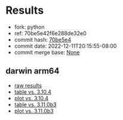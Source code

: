 # Results

- fork: python
- ref: 70be5e42f6e288de32e0
- commit hash: [70be5e4](https://github.com/python/cpython/commit/70be5e4)
- commit date: 2022-12-11T20:15:55-08:00
- commit merge base: [None](https://github.com/python/cpython/commit/None)

## darwin arm64

- [raw results](bm-20221211-darwin-arm64-python-70be5e42f6e288de32e0-3.12.0a3+-70be5e4.json)
- [table vs. 3.10.4](bm-20221211-darwin-arm64-python-70be5e42f6e288de32e0-3.12.0a3+-70be5e4-vs-3.10.4.md)
- [plot vs. 3.10.4](bm-20221211-darwin-arm64-python-70be5e42f6e288de32e0-3.12.0a3+-70be5e4-vs-3.10.4.png)
- [table vs. 3.11.0b3](bm-20221211-darwin-arm64-python-70be5e42f6e288de32e0-3.12.0a3+-70be5e4-vs-3.11.0b3.md)
- [plot vs. 3.11.0b3](bm-20221211-darwin-arm64-python-70be5e42f6e288de32e0-3.12.0a3+-70be5e4-vs-3.11.0b3.png)

